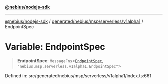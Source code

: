 [**@nebius/nodejs-sdk**](../../../../../../README.md)

***

[@nebius/nodejs-sdk](../../../../../../README.md) / [generated/nebius/msp/serverless/v1alpha1](../README.md) / EndpointSpec

# Variable: EndpointSpec

> **EndpointSpec**: `MessageFns`\<[`EndpointSpec`](../interfaces/EndpointSpec.md), `"nebius.msp.serverless.v1alpha1.EndpointSpec"`\>

Defined in: src/generated/nebius/msp/serverless/v1alpha1/index.ts:661
